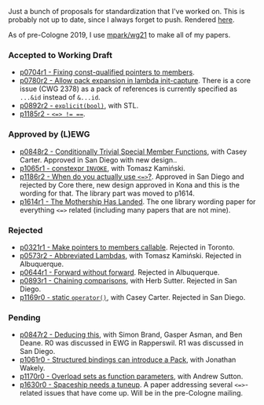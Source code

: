 Just a bunch of proposals for standardization that I've worked on. This is
probably not up to date, since I always forget to push. Rendered
[here](https://brevzin.github.io/cpp_proposals).

As of pre-Cologne 2019, I use [mpark/wg21](https://github.com/mpark/wg21) to
make all of my papers.

### Accepted to Working Draft

- [p0704r1 - Fixing const-qualified pointers to members](0704_const_qual_pmfs/p0704r1.html).
- [p0780r2 - Allow pack expansion in lambda init-capture](0780_lambda_pack_capture/p0780r2.html). There is a core issue (CWG 2378) as a pack of references is currently specified as `...&id` instead of `&...id`.
- [p0892r2 - `explicit(bool)`](0892_explicit_bool/p0892r2.html), with STL. 
- [p1185r2 - `<=> != ==`](118x_spaceship/p1185r2.html).

### Approved by (L)EWG

- [p0848r2 - Conditionally Trivial Special Member Functions](0848_special_members/p0848r2.html), with Casey Carter. Approved in San Diego with new design..
- [p1065r1 - constexpr `INVOKE`](1065_constexpr_invoke/p1065r1.html), with Tomasz Kamiński.
- [p1186r2 - When do you actually use `<=>`?](118x_spaceship/d1186r2.html).
  Approved in San Diego and rejected by Core there, new design approved in Kona
  and this is the wording for that. The library part was moved to p1614.
- [p1614r1 - The Mothership Has Landed](118x_spaceship/p1614r1.html). The one
  library wording paper for everything `<=>` related (including many papers that
  are not mine).

### Rejected

- [p0321r1 - Make pointers to members callable](0312_pointers_to_members/p0312r1.html). Rejected in Toronto.
- [p0573r2 - Abbreviated Lambdas](0573_abbrev_lambdas/p0573r2.html), with Tomasz Kamiński. Rejected in Albuquerque.
- [p0644r1 - Forward without forward](0644_fwd/p0644r1.html). Rejected in Albuquerque.
- [p0893r1 - Chaining comparisons](0893_chain_comparisons/p0893r1.html), with Herb Sutter. Rejected in San Diego.
- [p1169r0 - static `operator()`](1169_static_call/p1169r0.html), with Casey Carter. Rejected in San Diego.

### Pending

- [p0847r2 - Deducing this](0847_deducing_this/p0847r2.html), with Simon Brand,
  Gasper Asman, and Ben Deane. R0 was discussed in EWG in Rapperswil. R1 was
  discussed in San Diego. 
- [p1061r0 - Structured bindings can introduce a Pack](1061_sb_pack/p1061r0.html), with Jonathan Wakely.
- [p1170r0 - Overload sets as function parameters](1170_overload_sets/p1170r0.html), with Andrew Sutton.
- [p1630r0 - Spaceship needs a tuneup](118x_spaceship/p1630r0.html). A paper addressing several `<=>`-
  related issues that have come up. Will be in the pre-Cologne mailing.
